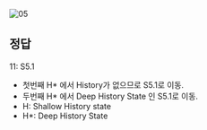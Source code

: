 ![05](https://user-images.githubusercontent.com/69576676/133027752-dc606dde-c749-4fc8-a604-a81886937f0e.JPG)

정답
----
11: S5.1
- 첫번째 H* 에서 History가 없으므로 S5.1로 이동.
- 두번째 H* 에서 Deep History State 인 S5.1로 이동.
- H: Shallow History state
- H*: Deep History State
